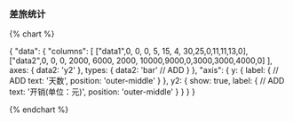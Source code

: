 ### 差旅统计

{% chart %}

{
    "data": {
        "columns": [
                      ["data1",0, 0, 0, 5, 15, 4, 30,25,0,11,11,13,0],
                      ["data2",0, 0,  0, 2000, 6000, 2000, 10000,9000,0,3000,3000,4000,0]
           ],
 axes: {
                data2: 'y2'
               },
        types: {
                 data2: 'bar' // ADD
               }
     },
    "axis": {
                  y: {
                       label: { // ADD
                       text: '天数',
                       position: 'outer-middle'
                                   }
                      },
                y2: {
                       show: true,
                       label: { // ADD
                       text: '开销(单位：元)',
                       position: 'outer-middle'
                                  }
                       }
                 }
}

{% endchart %}

